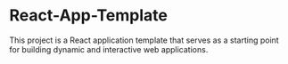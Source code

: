 # React-App-Template
This project is a React application template that serves as a starting point for building dynamic and interactive web applications.
